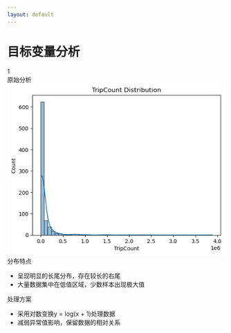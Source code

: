 ```yaml
---
layout: default
---
```


<div class="bg-white bg-opacity-80 p-6 rounded-lg mx-auto my-4 w-9/10 h-9/10">
  <div class="flex items-center justify-center mb-2">
    <h1 class="text-2xl font-bold text-gray-600">目标变量分析</h1>
  </div>

  <div class="w-full bg-gradient-to-br from-gray-50 to-white rounded-lg p-4">
    <div class="flex items-center mb-3">
      <div class="w-6 h-6 rounded-full bg-blue-100 flex items-center justify-center mr-2">
        <span class="text-blue-500 font-medium">1</span>
      </div>
      <div class="text-lg font-medium text-gray-700">原始分析</div>
    </div>
    <div class="grid grid-cols-2 gap-6">
      <!-- 左侧：分布图 -->
      <div class="bg-gradient-to-br from-gray-50 to-white p-4 rounded-lg shadow-sm flex justify-center items-center">
        <img src="/img/TripCount_1.png" 
          class="w-11/12 h-auto object-contain rounded-lg" 
          alt="Original Distribution"/>
      </div>
      <!-- 右侧：分析内容 -->
      <div class="bg-gradient-to-br from-gray-50 to-white p-3 rounded-lg shadow-sm">
        <div class="text-base text-gray-600">
          <div class="flex items-center mb-1">
            <div class="w-2 h-2 rounded-full bg-pink-400 mr-2"></div>
            <span class="text-pink-400 font-medium">分布特点</span>
          </div>
          <ul class="list-disc ml-5 mt-1 mb-4 space-y-1 text-base">
            <li>呈现明显的<span class="text-pink-400">长尾分布</span>，存在较长的右尾</li>
            <li>大量数据集中在低值区域，少数样本出现极大值</li>
          </ul>
          <div class="flex items-center mb-1">
            <div class="w-2 h-2 rounded-full bg-blue-400 mr-2"></div>
            <span class="text-blue-400 font-medium">处理方案</span>
          </div>
          <ul class="list-disc ml-5 mt-1 space-y-1 text-base">
            <li>采用<span class="text-blue-400">对数变换</span>y = log(x + 1)处理数据</li>
            <li>减弱异常值影响，保留数据的相对关系</li>
          </ul>
        </div>
      </div>
    </div>
  </div>
</div>
